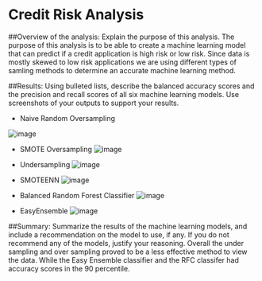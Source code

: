 # Credit Risk Analysis

##Overview of the analysis: 
Explain the purpose of this analysis.
  The purpose of this analysis is to be able to create a machine learning model that can predict if a credit application is high risk or low risk. Since data is mostly skewed to low risk applications we are using different types of samling methods to determine an accurate machine learning method. 

##Results: 
Using bulleted lists, describe the balanced accuracy scores and the precision and recall scores of all six machine learning models. Use screenshots of your outputs to support your results.
  - Naive Random Oversampling 

   ![image](https://user-images.githubusercontent.com/90172307/155834514-e687b1a1-2108-44d2-8c8a-786163f136d6.png)

  - SMOTE Oversampling
  ![image](https://user-images.githubusercontent.com/90172307/155834542-cae2a08f-e6ca-486b-afb6-33525952f8f3.png)


  - Undersampling 
  ![image](https://user-images.githubusercontent.com/90172307/155834554-58bc3be9-1074-4403-ae38-c6d30f94b1ac.png)

  
  - SMOTEENN
  ![image](https://user-images.githubusercontent.com/90172307/155834712-43b32f35-7627-42e1-8a17-1e1a9797b7ae.png)


  - Balanced Random Forest Classifier
    ![image](https://user-images.githubusercontent.com/90172307/155834744-6f3b4e9f-d46c-4c7a-bd28-251e2f867555.png)

  - EasyEnsemble
  ![image](https://user-images.githubusercontent.com/90172307/155834755-97337c8e-506a-4da8-b60f-61681bcada90.png)

  

##Summary: 
Summarize the results of the machine learning models, and include a recommendation on the model to use, if any. If you do not recommend any of the models, justify your reasoning.
  Overall the under sampling and over sampling proved to be a less effective method to view the data. While the Easy Ensemble classifier and the RFC classifer had accuracy scores in the 90 percentile. 

